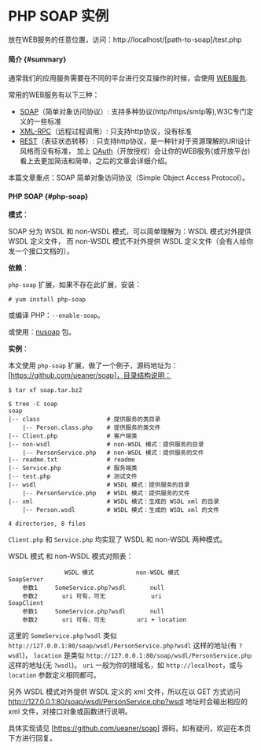 PHP SOAP 实例
====

放在WEB服务的任意位置，访问：http://localhost/[path-to-soap]/test.php


#### 简介 {#summary}

通常我们的应用服务需要在不同的平台进行交互操作的时候，会使用 [WEB服务].

常用的WEB服务有以下三种：

* [SOAP]（简单对象访问协议）: 支持多种协议(http/https/smtp等),W3C专门定义的一些标准
* [XML-RPC]（远程过程调用）: 只支持http协议，没有标准
* [REST]（表征状态转移）: 只支持http协议，是一种针对于资源理解的URI设计风格而没有标准，
加上 [OAuth]（开放授权）会让你的WEB服务(或开放平台)看上去更加简洁和简单，之后的文章会详细介绍。

本篇文章重点：SOAP 简单对象访问协议（Simple Object Access Protocol）。

#### PHP SOAP {#php-soap}

__模式__：

SOAP 分为 WSDL 和 non-WSDL 模式，可以简单理解为：WSDL 模式对外提供 WSDL 定义文件，
而 non-WSDL 模式不对外提供 WSDL 定义文件（会有人给你发一个接口文档的）。

__依赖__：

`php-soap` 扩展，如果不存在此扩展，安装：

    # yum install php-soap

或编译 PHP：`--enable-soap`。

或使用：[nusoap] 包。

__实例__：

本文使用 `php-soap` 扩展，做了一个例子，源码地址为：[https://github.com/ueaner/soap]，目录结构说明：

    $ tar xf soap.tar.bz2

    $ tree -C soap
    soap
    |-- class                   # 提供服务的类目录
        |-- Person.class.php    # 提供服务的类文件
    |-- Client.php              # 客户端类
    |-- non-wsdl                # non-WSDL 模式：提供服务的目录
        |-- PersonService.php   # non-WSDL 模式：提供服务的文件
    |-- readme.txt              # readme
    |-- Service.php             # 服务端类
    |-- test.php                # 测试文件
    |-- wsdl                    # WSDL 模式：提供服务的目录
        |-- PersonService.php   # WSDL 模式：提供服务的文件
    |-- xml                     # WSDL 模式：生成的 WSDL xml 的目录
        |-- Person.wsdl         # WSDL 模式：生成的 WSDL xml 的文件

    4 directories, 8 files

`Client.php` 和 `Service.php` 均实现了 WSDL 和 non-WSDL 两种模式。

WSDL 模式 和 non-WSDL 模式对照表：

                    WSDL 模式            non-WSDL 模式
    SoapServer
        参数1     SomeService.php?wsdl       null
        参数2       uri 可有，可无             uri
    SoapClient
        参数1     SomeService.php?wsdl       null
        参数2       uri 可有，可无         uri + location

这里的 `SomeService.php?wsdl` 类似 `http://127.0.0.1:80/soap/wsdl/PersonService.php?wsdl` 这样的地址(有 `?wsdl`)，
`location` 是类似 `http://127.0.0.1:80/soap/wsdl/PersonService.php` 这样的地址(无 `?wsdl`)。
`uri` 一般为你的根域名，如 `http://localhost`，或与 `location` 参数定义相同都可。

另外 WSDL 模式对外提供 WSDL 定义的 xml 文件，所以在以 GET 方式访问 http://127.0.0.1:80/soap/wsdl/PersonService.php?wsdl
地址时会输出相应的 xml 文件，对接口对象或函数进行说明。

具体实现请见 [https://github.com/ueaner/soap] 源码，如有疑问，欢迎在本页下方进行回复。


[WEB服务]: http://zh.wikipedia.org/wiki/Web服务
[SOAP]: http://zh.wikipedia.org/wiki/SOAP
[XML-RPC]: http://zh.wikipedia.org/wiki/XML-RPC
[REST]: http://zh.wikipedia.org/wiki/REST
[OAuth]: http://zh.wikipedia.org/wiki/OAuth
[nusoap]: http://sourceforge.net/projects/nusoap/

[https://github.com/ueaner/soap]: https://github.com/ueaner/soap "PHP SOAP 实例"
